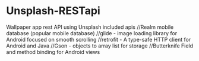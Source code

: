 # Unsplash-RESTapi
Wallpaper app rest API using Unsplash
included apis
//Realm mobile database (popular mobile database)
//glide -  image loading library for Android focused on smooth scrolling
//retrofit - A type-safe HTTP client for Android and Java
//Gson - objects to array list for storage
//Butterknife  Field and method binding for Android views
